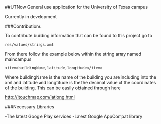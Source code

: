 ##UTNow
General use application for the University of Texas campus

Currently in development


###Contributions

To contribute building information that can be found to this project go to

    res/values/strings.xml 

From there follow the example below within the string array named maincampus

    <item>buildingName,latitude,longitude</item> 

Where buildingName is the name of the building you are including into the xml
and latitude and longtitude is the the decimal value of the coordinates of the building.
This can be easily obtained through here.

http://itouchmap.com/latlong.html

###Necessary Libraries

-The latest Google Play services
-Latest Google AppCompat library
